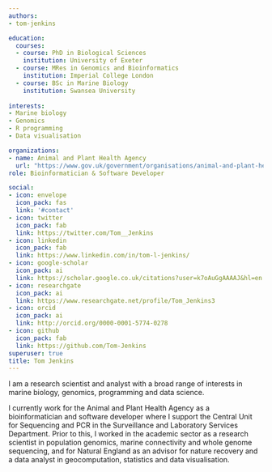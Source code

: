 ```yaml
---
authors:
- tom-jenkins

education:
  courses:
  - course: PhD in Biological Sciences
    institution: University of Exeter
  - course: MRes in Genomics and Bioinformatics
    institution: Imperial College London
  - course: BSc in Marine Biology
    institution: Swansea University
    
interests:
- Marine biology
- Genomics
- R programming
- Data visualisation

organizations:
- name: Animal and Plant Health Agency
  url: "https://www.gov.uk/government/organisations/animal-and-plant-health-agency"
role: Bioinformatician & Software Developer

social:
- icon: envelope
  icon_pack: fas
  link: '#contact'
- icon: twitter
  icon_pack: fab
  link: https://twitter.com/Tom__Jenkins
- icon: linkedin
  icon_pack: fab
  link: https://www.linkedin.com/in/tom-l-jenkins/
- icon: google-scholar
  icon_pack: ai
  link: https://scholar.google.co.uk/citations?user=k7oAuGgAAAAJ&hl=en
- icon: researchgate
  icon_pack: ai
  link: https://www.researchgate.net/profile/Tom_Jenkins3
- icon: orcid
  icon_pack: ai
  link: http://orcid.org/0000-0001-5774-0278
- icon: github
  icon_pack: fab
  link: https://github.com/Tom-Jenkins
superuser: true
title: Tom Jenkins
---
```


I am a research scientist and analyst with a broad range of interests in marine biology, genomics, programming and data science. 

I currently work for the Animal and Plant Health Agency as a bioinformatician and software developer where I support the Central Unit for Sequencing and PCR in the Surveillance and Laboratory Services Department. Prior to this, I worked in the academic sector as a research scientist in population genomics, marine connectivity and whole genome sequencing, and for Natural England as an advisor for nature recovery and a data analyst in geocomputation, statistics and data visualisation.

